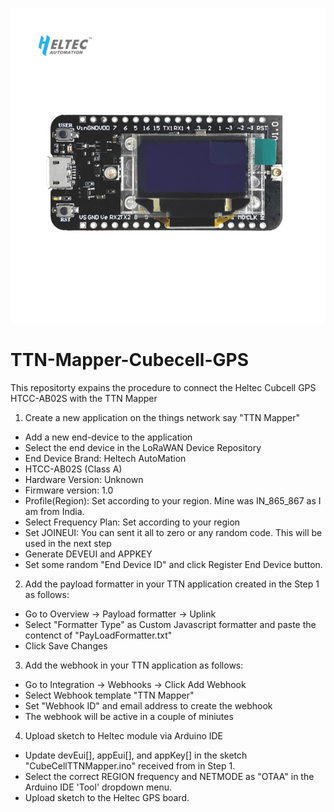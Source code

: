 ![This is an image](https://github.com/rahulthakur-ms/TTN-Mapper-Cubecell-GPS/blob/main/cubecell.jpg)
# TTN-Mapper-Cubecell-GPS
This repositorty expains the procedure to connect the Heltec Cubcell GPS HTCC-AB02S with the TTN Mapper

1. Create a new application on the things network say "TTN Mapper"
- Add a new end-device to the application
- Select the end device in the LoRaWAN Device Repository
- End Device Brand: Heltech AutoMation
- HTCC-AB02S (Class A)
- Hardware Version: Unknown
- Firmware version: 1.0
- Profile(Region): Set according to your region. Mine was IN_865_867 as I am from India.
- Select Frequency Plan: Set according to your region
- Set JOINEUI: You can sent it all to zero or any random code. This will be used in the next step
- Generate DEVEUI and APPKEY
- Set some random "End Device ID" and click Register End Device button.
      
2. Add the payload formatter in your TTN application created in the Step 1 as follows:
- Go to Overview -> Payload formatter -> Uplink 
- Select "Formatter Type" as Custom Javascript formatter and paste the contenct of "PayLoadFormatter.txt"
- Click Save Changes

3. Add the webhook in your TTN application as follows:
- Go to Integration -> Webhooks -> Click Add Webhook
- Select Webhook template "TTN Mapper"
- Set "Webhook ID" and email address to create the webhook
- The webhook will be active in a couple of miniutes

4. Upload sketch to Heltec module via Arduino IDE
- Update devEui[], appEui[], and appKey[] in the sketch "CubeCellTTNMapper.ino" received from in Step 1.
- Select the correct REGION frequency and NETMODE as "OTAA" in the Arduino IDE 'Tool' dropdown menu. 
- Upload sketch to the Heltec GPS board.
